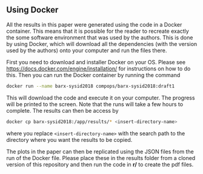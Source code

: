 ## Using Docker
All the results in this paper were generated using the code in a Docker container. This means that it is possible for the reader to recreate exactly the some software environment that was used by the authors. This is done by using Docker, which will download all the dependencies (with the version used by the authors) onto your computer and run the files there.

First you need to download and installer Docker on your OS. Please see https://docs.docker.com/engine/installation/ for instructions on how to do this. Then you can run the Docker container by running the command
``` bash
docker run --name barx-sysid2018 compops/barx-sysid2018:draft1
```
This will download the code and execute it on your computer. The progress will be printed to the screen. Note that the runs will take a few hours to complete. The results can then be access by
``` bash
docker cp barx-sysid2018:/app/results/* <insert-directory-name>
```
where you replace `<insert-directory-name>` with the search path to the directory where you want the results to be copied.

The plots in the paper can then be replicated using the JSON files from the run of the Docker file. Please place these in the results folder from a cloned version of this repository and then run the code in **r/** to create the pdf files.